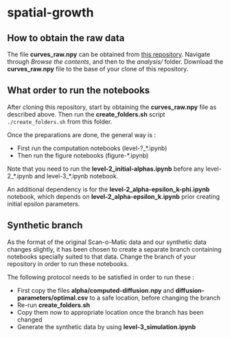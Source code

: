 # spatial-growth
## How to obtain the raw data
The file **curves_raw.npy** can be obtained from [this repository](https://github.com/Scan-o-Matic/scanomatic/wiki/Example-experimental-data).
Navigate through _Browse the contents_, and then to the _analysis/_ folder.
Download the **curves_raw.npy** file to the base of your clone of this repository.

## What order to run the notebooks
After cloning this repository, start by obtaining the **curves_raw.npy** file as described above.
Then run the **create_folders.sh** script `./create_folders.sh` from this folder.

Once the preparations are done, the general way is :
* First run the computation notebooks (level-?_\*.ipynb)
* Then run the figure notebooks (figure-*.ipynb)

Note that you need to run the **level-2_initial-alphas.ipynb** before any level-2\_*.ipynb and level-3_\*.ipynb notebook.

An additional dependency is for the **level-2\_alpha-epsilon\_k-phi.ipynb** notebook, which depends on **level-2\_alpha-epsilon\_k.ipynb** prior creating initial epsilon parameters.

## Synthetic branch
As the format of the original Scan-o-Matic data and our synthetic data changes slightly, it has been chosen to create a separate branch containing notebooks specially suited to that data.
Change the branch of your repository in order to run these notebooks.

The following protocol needs to be satisfied in order to run these :
* First copy the files **alpha/computed-diffusion.npy** and **diffusion-parameters/optimal.csv** to a safe location, before changing the branch
* Re-run **create_folders.sh**
* Copy them now to appropriate location once the branch has been changed
* Generate the synthetic data by using **level-3_simulation.ipynb**
